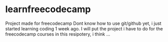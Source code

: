 # learnfreecodecamp
Project made for freecodecamp 
Dont know how to use git/github yet, i just started learning coding 1 week ago.
I will put the project i have to do for the freecodecamp courses in this resipotery, i think ...
